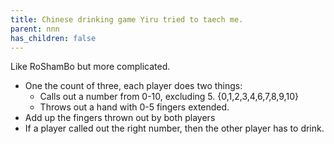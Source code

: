 ```yaml
---
title: Chinese drinking game Yiru tried to taech me.
parent: nnn
has_children: false
---
```


Like RoShamBo but more complicated.

- One the count of three, each player does two things:
  - Calls out a number from 0-10, excluding 5. {0,1,2,3,4,6,7,8,9,10}
  - Throws out a hand with 0-5 fingers extended.
- Add up the fingers thrown out by both players
- If a player called out the right number, then the other player has to drink.